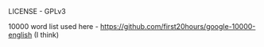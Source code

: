 LICENSE - GPLv3

10000 word list used here - https://github.com/first20hours/google-10000-english (I think)
